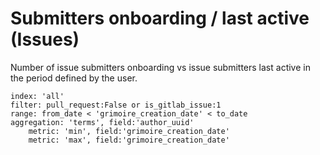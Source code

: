# Submitters onboarding / last active (Issues)

Number of issue submitters onboarding vs issue submitters last active in the period defined by the user.

```
index: 'all'
filter: pull_request:False or is_gitlab_issue:1
range: from_date < 'grimoire_creation_date' < to_date
aggregation: 'terms', field:'author_uuid'
    metric: 'min', field:'grimoire_creation_date'
    metric: 'max', field:'grimoire_creation_date'
```
